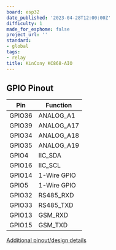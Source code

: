 ```yaml
---
board: esp32
date_published: '2023-04-28T12:00:00Z'
difficulty: 1
made_for_esphome: false
project_url: ''
standard:
- global
tags:
- relay
title: KinCony KC868-AIO
---
```


## GPIO Pinout

| Pin    | Function            |
| ------ | ------------------- |
| GPIO36 | ANALOG_A1           |
| GPIO39 | ANALOG_A17          |
| GPIO34 | ANALOG_A18          |
| GPIO35 | ANALOG_A19          |
| GPIO4  | IIC_SDA             |
| GPIO16 | IIC_SCL             |
| GPIO14 | 1-Wire GPIO         |
| GPIO5  | 1-Wire GPIO         |
| GPIO32 | RS485_RXD           |
| GPIO33 | RS485_TXD           |
| GPIO13 | GSM_RXD             |
| GPIO15 | GSM_TXD             |
[Additional pinout/design details](https://www.kincony.com/esp32-all-in-one-board-home-assistant.html)